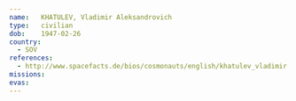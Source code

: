 ```yaml
---
name:	KHATULEV, Vladimir Aleksandrovich 
type:	civilian
dob:	1947-02-26
country:
  - SOV
references:
  - http://www.spacefacts.de/bios/cosmonauts/english/khatulev_vladimir.htm
missions:
evas:
---
```

